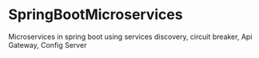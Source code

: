 # SpringBootMicroservices
Microservices in spring boot using services discovery, circuit breaker, Api Gateway, Config Server
